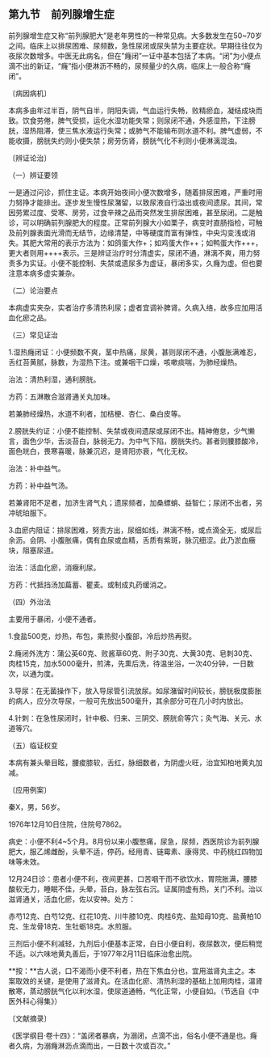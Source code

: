 ## 第九节　前列腺增生症

前列腺增生症又称“前列腺肥大”是老年男性的一种常见病。大多数发生在50~70岁之间。临床上以排尿困难、尿频数，急性尿闭或尿失禁为主要症状。早期往往仅为夜尿次数增多。中医无此病名，但在”癃闭”一证中基本包括了本病。“闭”为小便点滴不出的新证，“癃”指小便淋沥不畅的，尿频量少的久病，临床上一般合称“癃闭”。

〔病因病机〕

本病多由年过半百，阴气自半，阴阳失调，气血运行失畅，败精瘀血，凝结成块而致。饮食劳倦，脾气受损，运化水湿功能失常；则尿闭不通，外感湿热，下注膀胱，湿热阻滞，使三焦水液运行失常；或肺气不能输布则水道不利。脾气虚弱，不能收摄，膀胱失约则小便失禁；房劳伤肾，膀胱气化不利则小便淋漓混浊。

〔辨证论治〕

（一）辨证要领

一是通过问诊，抓住主证。本病开始夜间小便次数增多，随着排尿困难，严重时用力努挣才能排出。逐步发生慢性尿潴留，以致尿液自行溢出或夜间遗尿。其间，常因劳累过度、受寒、房劳，过食辛辣之品而突然发生排尿困难，甚至尿闭。二是触诊，可以明确前列腺肥大的程度。正常前列腺大小如栗子，病变时直肠指检，可触及前列腺表面光滑而无结节，边缘清楚，中等硬度而富有弹性，中央沟变浅或消失。其肥大常用的表示方法为：如鸽蛋大作+；如鸡蛋大作++；如鸭蛋大作+++，更大者则用++++表示。三是辨证治疗时分清虚实，尿闭不通，淋漓不爽，用力努责多为实证。小便不能控制、失禁或遗尿多为虚证，暴闭多实，久癃为虚。但也要注意本病多虚实兼杂。

（二）论治要点

本病虚实夹杂，实者治疗多清热利尿；虚者宜调补脾肾。久病入络，故多应加用活血化瘀之品。

（三）常见证治

1.湿热癃闭证：小便频数不爽，茎中热痛，尿黄，甚则尿闭不通，小腹胀满难忍，舌红苔黄腻，脉数，为湿热下注。或兼咽干口燥，咳嗽痰喘，为肺经燥热。

治法：清热利湿，通利膀胱。

方药：五淋散合滋肾通关丸加味。

若兼肺经燥热，水道不利者，加桔梗、杏仁、桑白皮等。

2.膀胱失约证：小便不能控制、失禁或夜间遗尿或尿闭不出。精神倦怠，少气懒言，面色少华，舌淡苔白，脉弱无力。为中气下陷，膀胱失约。甚者则腰膝酸冷，面色㿠白，畏寒喜暖，脉兼沉迟，是肾阳亦衰，气化无权。

治法：补中益气。

方药：补中益气汤。

若兼肾阳不足者，加济生肾气丸；遗尿频者，加桑螵蛸、益智仁；尿闭不出者，另冲琥珀服下。

3.血瘀内阻证：排尿困难，努责方出，尿细如线，淋漓不畅，或点滴全无，或尿后余沥。会阴、小腹胀痛，偶有血尿或血精，舌质有紫斑，脉沉细涩。此乃淤血癥块，阻塞尿道。

治法：活血化瘀，消癥利尿。

方药：代抵挡汤加萹蓄、瞿麦。或制成丸药缓消之。

（四）外治法

主要用于暴闭，小便不通者。

1.食盐500克，炒热，布包，乘热熨小腹部，冷后炒热再熨。

2.癃闭外洗方：蒲公英60克、败酱草60克、附子30克、大黄30克、皂刺30克、肉桂15克，加水5000毫升，煎沸，先熏后洗，待温坐浴，一次40分钟，一日数次，以通为度。

3.导尿：在无菌操作下，放入导尿管引流放尿。如尿潴留时间较长，膀胱极度膨胀的病人，应分次导尿，一般可先放出500毫升，其余部分可在几小时内放出。

4.针刺：在急性尿闭时，针中极、归来、三阴交、膀胱俞等穴；灸气海、关元、水道等穴。

（五）临证权变

本病有兼头晕目眩，腰痠膝软，舌红，脉细数者，为阴虚火旺，治宜知柏地黄丸加减。

〔应用例案〕

秦X，男，56岁。

1976年12月10日住院，住院号7862。

病史：小便不利4~5个月。8月份以来小腹憋痛，尿急，尿频，西医院诊为前列腺肥大，服乙烯雌酚，头晕不适，停药。经用青、链霉素、康得灵、中药桃红四物加味等未效。

12月24日诊：患者小便不利，夜间更甚，口苦咽干而不欲饮水，胃院胀满，腰膝酸软无力，睡眠不佳，头晕，苔白，脉左弦右沉。证属阴虚有热，关门不利。治以滋肾通关，活血化瘀，佐以安神。处方：

赤芍12克、白芍12克、红花10克、川牛膝10克、肉桂6克、盐知母10克、盐黄柏10克、生龙骨18克、生牡蛎18克。水煎服。

三剂后小便不利减轻，九剂后小便基本正常，白日小便自利，夜尿数次，便后稍觉不适。以六味地黄丸善后，于1977年2月11日临床治愈出院。

**按：**古人说，口不渴而小便不利者，热在下焦血分也，宜用滋肾丸主之。本案取效的关键，是使用了滋肾丸。在活血化瘀、清热利湿的基础上加用肉桂，温肾散寒，蒸动膀胱气化以利水湿，使尿道通畅，气化正常，小便自如。（节选自《中医外科心得集》）

〔文献摘录〕

《医学纲目·卷十四》：“盖闭者暴病，为溺闭，点滴不出，俗名小便不通是也。癃者久病，为溺癃淋沥点滴而出，一日数十次或百次。”
